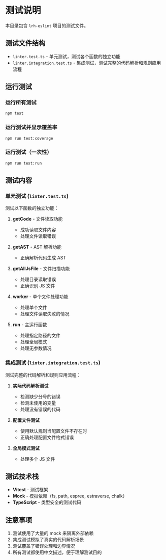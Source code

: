 # 测试说明

本目录包含 `lrh-eslint` 项目的测试文件。

## 测试文件结构

- `linter.test.ts` - 单元测试，测试各个函数的独立功能
- `linter.integration.test.ts` - 集成测试，测试完整的代码解析和规则应用流程

## 运行测试

### 运行所有测试
```bash
npm test
```

### 运行测试并显示覆盖率
```bash
npm run test:coverage
```

### 运行测试（一次性）
```bash
npm run test:run
```

## 测试内容

### 单元测试 (`linter.test.ts`)

测试以下函数的独立功能：

1. **getCode** - 文件读取功能
   - 成功读取文件内容
   - 处理文件读取错误

2. **getAST** - AST 解析功能
   - 正确解析代码生成 AST

3. **getAllJsFile** - 文件扫描功能
   - 处理目录读取错误
   - 正确识别 JS 文件

4. **worker** - 单个文件处理功能
   - 处理单个文件
   - 处理文件读取失败的情况

5. **run** - 主运行函数
   - 处理指定路径的文件
   - 处理全局模式
   - 处理无参数情况

### 集成测试 (`linter.integration.test.ts`)

测试完整的代码解析和规则应用流程：

1. **实际代码解析测试**
   - 检测缺少分号的错误
   - 检测未使用的变量
   - 处理没有错误的代码

2. **配置文件测试**
   - 使用默认规则当配置文件不存在时
   - 正确处理配置文件格式错误

3. **全局模式测试**
   - 处理多个 JS 文件

## 测试技术栈

- **Vitest** - 测试框架
- **Mock** - 模拟依赖（fs, path, espree, estraverse, chalk）
- **TypeScript** - 类型安全的测试代码

## 注意事项

1. 测试使用了大量的 mock 来隔离外部依赖
2. 集成测试模拟了真实的代码解析场景
3. 测试覆盖了错误处理和边界情况
4. 所有测试都使用中文描述，便于理解测试目的 